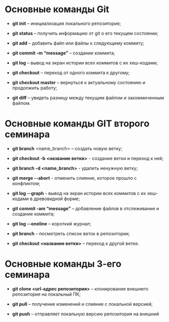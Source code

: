 # Основные команды Git

* **git init** – инициализация локального репозитория;

* **git status** – получить информацию от git о его текущем состоянии;

* **git add** – добавить файл или файлы к следующему коммиту;

* **git commit -m “message”** – создание коммита;

* **git log** – вывод на экран истории всех коммитов с их хеш-кодами;

* **git checkout** – переход от одного коммита к другому;

* **git checkout master** – вернуться к актуальному состоянию и продолжить работу;

* **git diff** – увидеть разницу между текущим файлом и закоммиченным файлом.

# Основные команды GIT второго семинара

* **git branch** <name_branch> – создать новую ветку;

* **git checkout  -b <название ветки>** - создание ветки и переход к ней;
* **git branch -d <name_branch>** - удалить ненужную ветку;

* **git merge --abort** - отменить слияние, которое прошло с конфликтом;

* **git log --graph** - вывод на экран истории всех коммитов с их хеш-кодами в древовидной форме;

* **git commit -am “message”** – добавление файлов в отслеживание и создание коммита;

* **git log --oneline** – короткий журнал;

* **git branch** – посмотреть список веток в репозитории;

* **git checkout <название ветки>** – переход к другой ветке.

# Основные команды 3-его семинара

* **git clone <url-адрес репозитория>** – клонирование внешнего репозитория на  локальный ПК;

* **git pull** – получение изменений и слияние с локальной версией;

* **git push** – отправляет локальную версию репозитория на внешний





